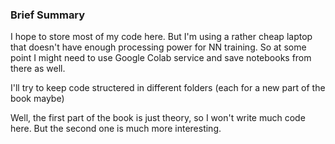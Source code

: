 ### Brief Summary
I hope to store most of my code here. But I'm using a rather cheap laptop that doesn't have enough processing power for NN training. 
So at some point I might need to use Google Colab service and save notebooks from there as well.

I'll try to keep code structered in different folders (each for a new part of the book maybe)

Well, the first part of the book is just theory, so I won't write much code here. But the second one is much more interesting.
